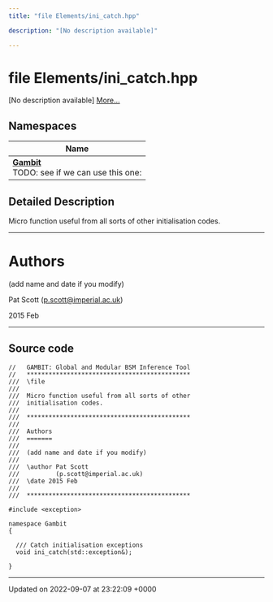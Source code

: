 ```yaml
---
title: "file Elements/ini_catch.hpp"

description: "[No description available]"

---
```


# file Elements/ini_catch.hpp

[No description available] [More...](#detailed-description)

## Namespaces

| Name           |
| -------------- |
| **[Gambit](/documentation/code/namespaces/namespacegambit/)** <br>TODO: see if we can use this one:  |

## Detailed Description


Micro function useful from all sorts of other initialisation codes.



------------------


# Authors

(add name and date if you modify)

Pat Scott ([p.scott@imperial.ac.uk](mailto:p.scott@imperial.ac.uk)) 

2015 Feb



------------------




## Source code

```
//   GAMBIT: Global and Modular BSM Inference Tool
//   *********************************************
///  \file
///
///  Micro function useful from all sorts of other
///  initialisation codes.
///
///  *********************************************
///
///  Authors
///  =======
///
///  (add name and date if you modify)
///
///  \author Pat Scott
///          (p.scott@imperial.ac.uk)
///  \date 2015 Feb
///
///  *********************************************

#include <exception>

namespace Gambit
{

  /// Catch initialisation exceptions
  void ini_catch(std::exception&);

}
```


-------------------------------

Updated on 2022-09-07 at 23:22:09 +0000
